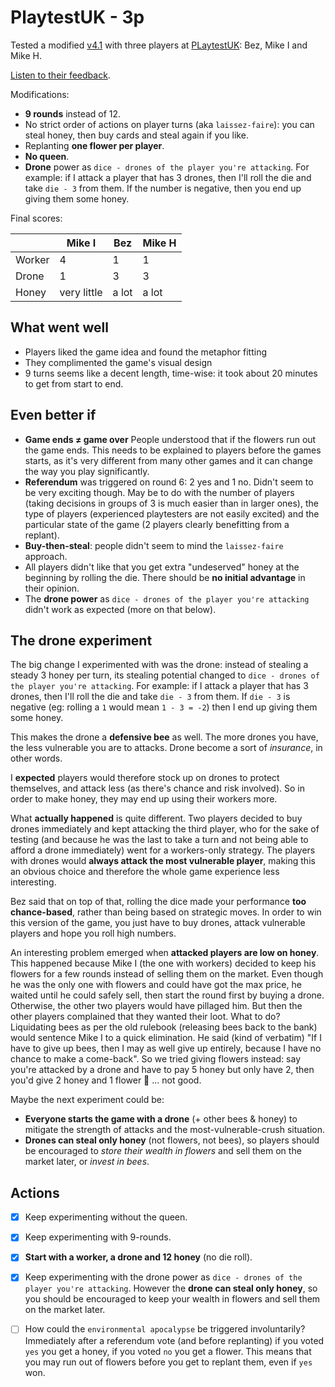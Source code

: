# PlaytestUK - 3p

Tested a modified [v4.1](../versions/v4.1) with three players at [PLaytestUK](https://www.meetup.com/Playtest/events/238614773/): Bez, Mike I and Mike H.

[Listen to their feedback](https://soundcloud.com/bpt20170508/playtestuk-jugged-hare?in=beesness/sets/playtesting).

Modifications:

* **9 rounds** instead of 12.
* No strict order of actions on player turns (aka `laissez-faire`): you can steal honey, then buy cards and steal again if you like.
* Replanting **one flower per player**.
* **No queen**.
* **Drone** power as `dice - drones of the player you're attacking`. For example: if I attack a player that has 3 drones, then I'll roll the die and take `die - 3` from them. If the number is negative, then you end up giving them some honey.

Final scores:

|  | Mike I | Bez | Mike H | 
|--|----|----|----|
| Worker | 4 | 1 | 1 | 
| Drone  | 1 | 3 | 3 | 
| Honey  | very little | a lot | a lot |

## What went well

- Players liked the game idea and found the metaphor fitting
- They complimented the game's visual design
- 9 turns seems like a decent length, time-wise: it took about 20 minutes to get from start to end. 

## Even better if

- **Game ends ≠ game over** People understood that if the flowers run out the game ends. This needs to be explained to players before the games starts, as it's very different from many other games and it can change the way you play significantly.
- **Referendum** was triggered on round 6: 2 yes and 1 no. Didn't seem to be very exciting though. May be to do with the number of players (taking decisions in groups of 3 is much easier than in larger ones), the type of players (experienced playtesters are not easily excited) and the particular state of the game (2 players clearly benefitting from a replant).
- **Buy-then-steal**: people didn't seem to mind the `laissez-faire` approach.
- All players didn't like that you get extra "undeserved" honey at the beginning by rolling the die. There should be **no initial advantage** in their opinion. 
- The **drone power** as `dice - drones of the player you're attacking` didn't work as expected (more on that below). 

## The drone experiment 

The big change I experimented with was the drone: instead of stealing a steady 3 honey per turn, its stealing potential changed to `dice - drones of the player you're attacking`. For example: if I attack a player that has 3 drones, then I'll roll the die and take `die - 3` from them. If `die - 3` is negative (eg: rolling a `1` would mean `1 - 3 = -2`) then I end up giving them some honey.

This makes the drone a **defensive bee** as well. The more drones you have, the less vulnerable you are to attacks. Drone become a sort of *insurance*, in other words.

I **expected** players would therefore stock up on drones to protect themselves, and attack less (as there's chance and risk involved). So in order to make honey, they may end up using their workers more.

What **actually happened** is quite different. Two players decided to buy drones immediately and kept attacking the third player, who for the sake of testing (and because he was the last to take a turn and not being able to afford a drone immediately) went for a workers-only strategy. The players with drones would **always attack the most vulnerable player**, making this an obvious choice and therefore the whole game experience less interesting. 

Bez said that on top of that, rolling the dice made your performance **too chance-based**, rather than being based on strategic moves. In order to win this version of the game, you just have to buy drones, attack vulnerable players and hope you roll high numbers.

An interesting problem emerged when **attacked players are low on honey**. This happened because Mike I (the one with workers) decided to keep his flowers for a few rounds instead of selling them on the market. Even though he was the only one with flowers and could have got the max price, he waited until he could safely sell, then start the round first by buying a drone. Otherwise, the other two players would have pillaged him. But then the other players complained that they wanted their loot. What to do? Liquidating bees as per the old rulebook (releasing bees back to the bank) would sentence Mike I to a quick elimination. He said (kind of verbatim) "If I have to give up bees, then I may as well give up entirely, because I have no chance to make a come-back". So we tried giving flowers instead: say you're attacked by a drone and have to pay 5 honey but only have 2, then you'd give 2 honey and 1 flower 🤔 ... not good. 

Maybe the next experiment could be: 

- **Everyone starts the game with a drone** (+ other bees & honey) to mitigate the strength of attacks and the most-vulnerable-crush situation.
- **Drones can steal only honey** (not flowers, not bees), so players should be encouraged to *store their wealth in flowers* and sell them on the market later, or *invest in bees*.  

## Actions

- [x] Keep experimenting without the queen. 
- [x] Keep experimenting with 9-rounds.
- [x] **Start with a worker, a drone and 12 honey** (no die roll).
- [x] Keep experimenting with the drone power as `dice - drones of the player you're attacking`. However the **drone can steal only honey**, so you should be encouraged to keep your wealth in flowers and sell them on the market later.
- [ ] How could the `environmental apocalypse` be triggered involuntarily? Immediately after a referendum vote (and before replanting) if you voted `yes` you get a honey, if you voted `no` you get a flower. This means that you may run out of flowers before you get to replant them, even if `yes` won.  



